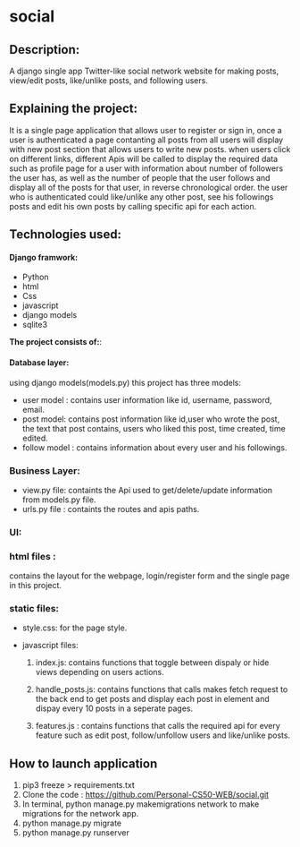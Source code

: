 # social
## Description:

 A django single app Twitter-like social network website for making posts, view/edit posts, like/unlike posts, and following users.

## Explaining the project:
It is a single page application that allows user to register or sign in, once a user is authenticated a page contanting all posts from all users will display with new post section that allows users to write new posts.
when users click on different links, different Apis will be called to display the required data such as profile page for a user with information about number of followers the user has, as well as the number of people that the user follows and display all of the posts for that user, in reverse chronological order.
the user who is authenticated could like/unlike any other post, see his followings posts and edit his own posts by calling specific api for each action.

## Technologies used:

#### Django framwork:

- Python
- html
- Css
- javascript
- django models
- sqlite3

**The project consists of:**:
#### **Database layer**:
 using django models(models.py) this project has three models:
 - user model : contains user information like id, username, password, email.
 - post model: contains post information like id,user who wrote the post, the text that post contains, users who liked this post, time created, time edited.
 - follow model : contains information about every user and his followings.

### **Business Layer:**
- view.py file: containts the Api used to get/delete/update information from models.py file.
- urls.py file : containts the routes and apis paths.

### **UI:**
 ### **html files** : 
 contains the layout for the webpage, login/register form and the single page in this project.
 ### **static files:**
 - style.css: for the page style.
 - javascript files:
 
   1. index.js: contains functions that toggle  between dispaly or hide views depending on users actions.
   
   2. handle_posts.js: contains functions that calls makes fetch request to the back end to get posts and display each post in element and dispay every 10 posts in a seperate pages.
   
   3. features.js : contains functions that calls the required api for every feature such as edit post, follow/unfollow users and like/unlike posts.


## How to launch application

1. pip3 freeze > requirements.txt
2. Clone the code : https://github.com/Personal-CS50-WEB/social.git
3. In terminal, python manage.py makemigrations network to make migrations for the network app.
4. python manage.py migrate
5. python manage.py runserver
